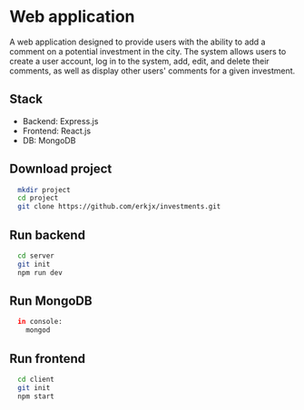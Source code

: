 
# Web application

A web application designed to provide users with the ability to add a comment on a potential investment in the city. The system allows users to create a user account, log in to the system, add, edit, and delete their comments, as well as display other users' comments for a given investment.


## Stack

- Backend: Express.js
- Frontend: React.js
- DB: MongoDB


## Download project
```bash
  mkdir project
  cd project
  git clone https://github.com/erkjx/investments.git
```
## Run backend
```bash
  cd server
  git init
  npm run dev
```
## Run MongoDB
```bash
  in console:
    mongod
```
## Run frontend
```bash
  cd client
  git init
  npm start
```
